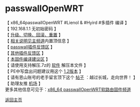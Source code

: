 # passwallOpenWRT

【 x86_64passwallOpenWRT #Lienol & #Hyird #多插件 编译 】    
【 192.168.1.1 无初始密码 】     
【 [升级、切换、回滚、重置](https://t.me/OpenWRTcn/48) 】           
【 [相关说明见主频道](https://t.me/OpenWRTcn)内置顶信息 】           
【 [passwall插件反馈区](https://github.com/xiaorouji/openwrt-passwall/issues) 】        
【 [其他插件反馈区](https://github.com/Lienol/openwrt/issues) 】      
【 [本固件编译建议区](https://github.com/hyird/openwrt-actions/issues) 】        
【 请使用支持解压.7z的 [软件](https://cn.bandisoft.com/bandizip/) 解压本文件 】      
【 PE中写盘出问题建议用这个 [1.2版本](https://t.me/OpenWRTcn/8) 】      
【 请有恩山账号的老手留言顶下这个 [帖子](https://www.right.com.cn/forum/thread-4053643-1-1.html) ：越过长城，走向世界！ 】         
【 助理友推 [机场](https://github.com/boduoyejieyi666/whonolikeboduoyejieyi/blob/main/youlian/jichang.md) 】            
更多其他信息可见于：[x86_64 passwallOpenWRT软路由固件频道](https://t.me/passwallOpenWRT233)      

[返回主页](https://github.com/boduoyejieyi666/whonolikeboduoyejieyi/blob/main/README.md)              
